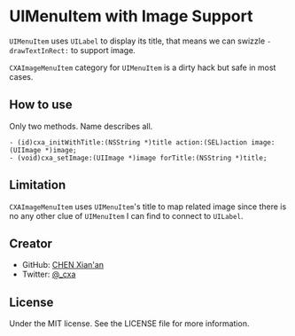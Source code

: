 # UIMenuItem with Image Support

`UIMenuItem` uses `UILabel` to display its title, that means we can swizzle `-drawTextInRect:` to support image.

`CXAImageMenuItem` category for `UIMenuItem` is a dirty hack but safe in most cases.

## How to use

Only two methods. Name describes all.

	- (id)cxa_initWithTitle:(NSString *)title action:(SEL)action image:(UIImage *)image;
	- (void)cxa_setImage:(UIImage *)image forTitle:(NSString *)title;
	
## Limitation

`CXAImageMenuItem` uses `UIMenuItem`'s title to map related image since there is no any other clue of `UIMenuItem` I can find to connect to `UILabel`.

## Creator

* GitHub: [CHEN Xian'an](https://github.com/cxa/)
* Twitter: [@_cxa](https://twitter.com/_cxa)

## License

Under the MIT license. See the LICENSE file for more information.
